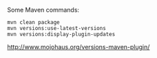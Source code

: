 Some Maven commands:
```
mvn clean package
mvn versions:use-latest-versions
mvn versions:display-plugin-updates
```
http://www.mojohaus.org/versions-maven-plugin/